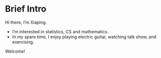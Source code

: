 # Brief Intro
Hi there, I’m Xiaping.
- I’m interested in statistics, CS and mathematics.
- In my spare time, I enjoy playing electric guitar, watching talk show, and exercising.  

Welcome!

<!---
XiapingZ/XiapingZ is a ✨ special ✨ repository because its `README.md` (this file) appears on your GitHub profile.
You can click the Preview link to take a look at your changes.
--->
